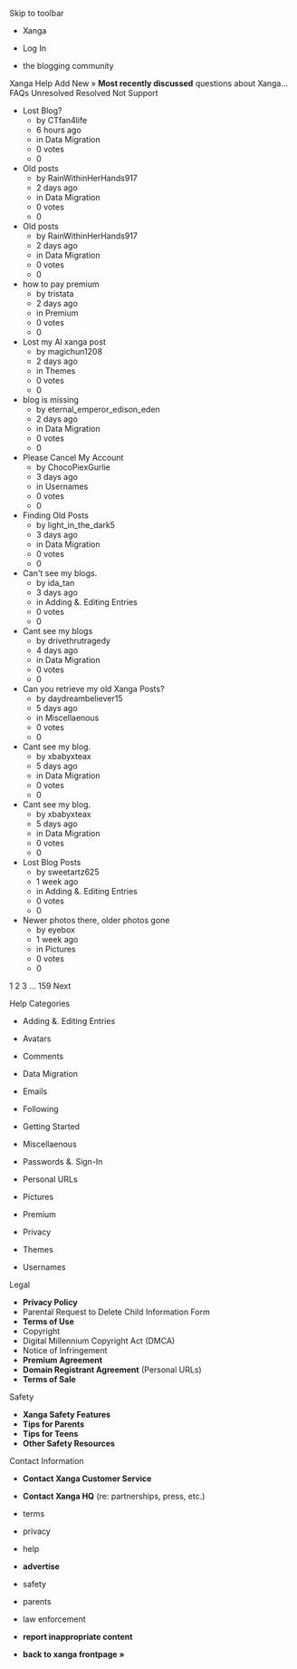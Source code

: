 Skip to toolbar

*   Xanga

*   Log In

*   the blogging community

Xanga Help Add New » **Most recently discussed** questions about Xanga… FAQs Unresolved Resolved Not Support

*   Lost Blog?
    *   by CTfan4life
    *   6 hours ago
    *   in Data Migration
    *   0 votes
    *   0
*   Old posts
    *   by RainWithinHerHands917
    *   2 days ago
    *   in Data Migration
    *   0 votes
    *   0
*   Old posts
    *   by RainWithinHerHands917
    *   2 days ago
    *   in Data Migration
    *   0 votes
    *   0
*   how to pay premium
    *   by tristata
    *   2 days ago
    *   in Premium
    *   0 votes
    *   0
*   Lost my Al xanga post
    *   by magichun1208
    *   2 days ago
    *   in Themes
    *   0 votes
    *   0
*   blog is missing
    *   by eternal\_emperor\_edison\_eden
    *   2 days ago
    *   in Data Migration
    *   0 votes
    *   0
*   Please Cancel My Account
    *   by ChocoPiexGurlie
    *   3 days ago
    *   in Usernames
    *   0 votes
    *   0
*   Finding Old Posts
    *   by light\_in\_the\_dark5
    *   3 days ago
    *   in Data Migration
    *   0 votes
    *   0
*   Can't see my blogs.
    *   by ida\_tan
    *   3 days ago
    *   in Adding &. Editing Entries
    *   0 votes
    *   0
*   Cant see my blogs
    *   by drivethrutragedy
    *   4 days ago
    *   in Data Migration
    *   0 votes
    *   0
*   Can you retrieve my old Xanga Posts?
    *   by daydreambeliever15
    *   5 days ago
    *   in Miscellaenous
    *   0 votes
    *   0
*   Cant see my blog.
    *   by xbabyxteax
    *   5 days ago
    *   in Data Migration
    *   0 votes
    *   0
*   Cant see my blog.
    *   by xbabyxteax
    *   5 days ago
    *   in Data Migration
    *   0 votes
    *   0
*   Lost Blog Posts
    *   by sweetartz625
    *   1 week ago
    *   in Adding &. Editing Entries
    *   0 votes
    *   0
*   Newer photos there, older photos gone
    *   by eyebox
    *   1 week ago
    *   in Pictures
    *   0 votes
    *   0

1 2 3 ... 159 Next

Help Categories

*   Adding &. Editing Entries
*   Avatars
*   Comments
*   Data Migration
*   Emails
*   Following
*   Getting Started
*   Miscellaenous

*   Passwords &. Sign-In
*   Personal URLs
*   Pictures
*   Premium
*   Privacy
*   Themes
*   Usernames

Legal

*   **Privacy Policy**
*   Parental Request to Delete Child Information Form
*   **Terms of Use**
*   Copyright
*   Digital Millennium Copyright Act (DMCA)
*   Notice of Infringement
*   **Premium Agreement**
*   **Domain Registrant Agreement** (Personal URLs)
*   **Terms of Sale**

Safety

*   **Xanga Safety Features**
*   **Tips for Parents**
*   **Tips for Teens**
*   **Other Safety Resources**

Contact Information

*   **Contact Xanga Customer Service**
*   **Contact Xanga HQ** (re: partnerships, press, etc.)

*   terms
*   privacy
*   help
*   **advertise**

*   safety
*   parents
*   law enforcement
*   **report inappropriate content**

*   **back to xanga frontpage »**
